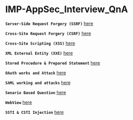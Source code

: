 # IMP-AppSec_Interview_QnA

**`Server-Side Request Forgery (SSRF)`** [here](https://github.com/Jkrathod/IMP-AppSec_Interview_QnA/blob/main/Server-Side%20Request%20Forgery.md)

**`Cross-Site Request Forgery (CSRF)`** [here](https://github.com/Jkrathod/IMP-AppSec_Interview_QnA/blob/main/Cross-Site%20Request%20Forgery.md)

**`Cross-Site Scripting (XSS)`** [here](https://github.com/Jkrathod/IMP-AppSec_Interview_QnA/blob/main/Cross-Site%20Scripting.md)

**`XML External Entity (XXE)`** [here](https://github.com/Jkrathod/IMP-AppSec_Interview_QnA/blob/main/XML%C2%A0External%20Entity.md)

**`Stored Procedure & Prepared Statement`** [here](https://github.com/Jkrathod/IMP-AppSec_Interview_QnA/blob/main/Stored%20Procedur%20&%20Prepared%20Statement.md)

**`OAuth works and Attack`** [here](https://github.com/Jkrathod/IMP-AppSec_Interview_QnA/blob/main/OAuth%20works%20and%20Attack.md)

**`SAML working and attacks`** [here](https://github.com/Jkrathod/IMP-AppSec_Interview_QnA/blob/main/SAML%20working%20and%20attacks.md)

**`Senario Based Question`** [here](https://github.com/Jkrathod/IMP-AppSec_Interview_QnA/blob/main/Senario%20Based%20Question.md)

**`WebView`** [here](https://github.com/Jkrathod/IMP-AppSec_Interview_QnA/blob/main/WebView.md)

**`SSTI & CSTI Injection`** [here](https://github.com/Jkrathod/IMP-AppSec_Interview_QnA/blob/main/SSTI%20%26%20CSTI%20Injection.md)
